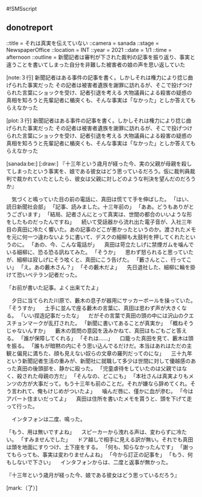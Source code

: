 #!SMSscript

## donotreport

::title = それは真実を伝えていない
::camera = sanada
::stage = NewspaperOffice
::location = INT
::year = 2021
::date = 1/1
::time = afternoon
::outline = 新聞記者は審判が下された裁判の記事を振り返り、事実と違うことを書いてしまった自分を非難した被害者の娘の声を思い返していた

[note:３行]
新聞記者はある事件の記事を書く。しかしそれは権力により捻じ曲げられた事実だった
その記者は被害者遺族を謝罪に訪れるが、そこで投げつけられた言葉にショックを受け、記者引退を考える
大物議員による殺害の疑惑の真相を知ろうと先輩記者に楯突くも、そんな事実は「なかった」としか答えてもらえなかった

[plot:３行]
新聞記者はある事件の記事を書く。しかしそれは権力により捻じ曲げられた事実だった
その記者は被害者遺族を謝罪に訪れるが、そこで投げつけられた言葉にショックを受け、記者引退を考える
大物議員による殺害の疑惑の真相を知ろうと先輩記者に楯突くも、そんな事実は「なかった」としか答えてもらえなかった

[sanada:be:]
[:draw:]
『十三年という歳月が経った今、実の父親が母親を殺してしまったという事実を、娘である彼女はどう思っているだろう。仮に裁判員裁判で裁かれていたとしたら、彼女は父親に対しどのような判決を望んだのだろうか』

　気づくと鳴っていた目の前の電話に、真田は慌てて手を伸ばした。
「はい、読日新聞社会部」
「記事、読みました。十三年前の」
「ああ。どうもありがとうございます」
「結局、記者さんにとって真実は、世間の都合のいいような形をしたものだったんですね」
　続いて受話器から流れ出た電子音が、入社三年目の真田に冷たく響いた。あの記事のどこが悪かったというのか。渡されたメモを元に何一つ違わないように書いて、デスクの細柳も太鼓判を押してくれたというのに。
「あの、今、こんな電話が」
　真田は苛立たしげに禁煙ガムを噛んでいる細柳に、恐る恐る訊ねてみた。
「そうか」
　思わず怒られると思っていたが、細柳は寂しげにそう呟くと、真田にこう告げた。
「藪さんとこ、行ってこい」
「え。あの藪木さん？」
「その藪木だよ」
　先日退社した、細柳に輪を掛けて恐いベテラン記者だった。

「お前が書いた記事。よく出来てたよ」

　夕日に当てられた川原で、藪木の息子が器用にサッカーボールを操っていた。
「そうすか」
　土手に並んで座る藪木の言葉に、真田は思わず声が大きくなる。
「いい捏造記事だったな」
　だがその言葉で真田の頭の中には沢山のクエスチョンマークが乱打された。
「新聞に書いてあることが真実か」
「概ねそうじゃないんすか」
　藪木の質問の意図を汲みかねて、真田はもごもごと答える。
「誰が保障してくれる」
「それは……」
　口籠った真田を見て、藪木は頭を振る。
「誰もが暗黙の内にそう思い込んでるだけだ。本当はあれはただの主観と偏見に満ちた、顔も見えない奴らの文章の羅列だってのにな」
　三十九年という新聞記者生活の重みが、新聞社に就職して多少は世間に対して優越感のあった真田の後頭部を、静かに殴った。
「児童虐待をしていたのは父親ではなく、殺された母親の方だ」
「そんなの、どこにも」
「本社さんは真実よりもメンツの方が大事だって。もう十三年も前のことだ。それが嫌なら辞めてくれ。そう言われて、俺もけじめがついたよ」
　噛んだ唇に、僅かに血が滲む。
「今はアパート住まいだってよ」
　真田は住所を書いたメモを貰うと、頭を下げて走って行った。

　インタフォンは二度、鳴った。

「もう、用は無いですよね」
　スピーカーから洩れる声は、変わらずに冷たい。
「すみませんでした」
　ドア越しで相手に見える訳が無い。それでも真田は頭を地面にすりつけ、土下座をする。
「何も、知らなかったんです」
「謝ってもらっても、事実は変わりませんよね」
「今から訂正の記事を」
「もう、何もしないで下さい」
　インタフォンからは、二度と返事が無かった。

『十三年という歳月が経った今、娘である彼女はどう思っているだろう』

[mark:（了）]
